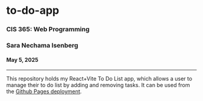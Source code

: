 # to-do-app

### CIS 365: Web Programming
### Sara Nechama Isenberg
#### May 5, 2025

---
This repository holds my React+Vite To Do List app, which allows a user to manage their to do list by adding and removing tasks.
It can be used from the [Github Pages deployment](https://snisenberg.github.io/to-do-app/).
